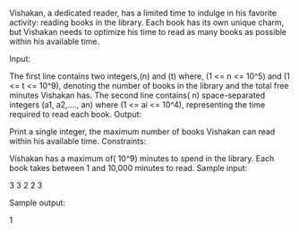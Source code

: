 Vishakan, a dedicated reader, has a limited time to indulge in his favorite activity: reading books in the library. Each book has its own unique charm, but Vishakan needs to optimize his time to read as many books as possible within his available time.

Input:

The first line contains two integers,(n) and (t) where, (1 <= n <= 10^5) and (1 <= t <= 10^9), denoting the number of books in the library and the total free minutes Vishakan has.
The second line contains( n) space-separated integers (a1, a2,...., an) where (1 <= ai <= 10^4), representing the time required to read each book.
Output:

Print a single integer, the maximum number of books Vishakan can read within his available time.
Constraints:

Vishakan has a maximum of( 10^9) minutes to spend in the library.
Each book takes between 1 and 10,000 minutes to read.
Sample input:

3 3
2 2 3

Sample output:

1
